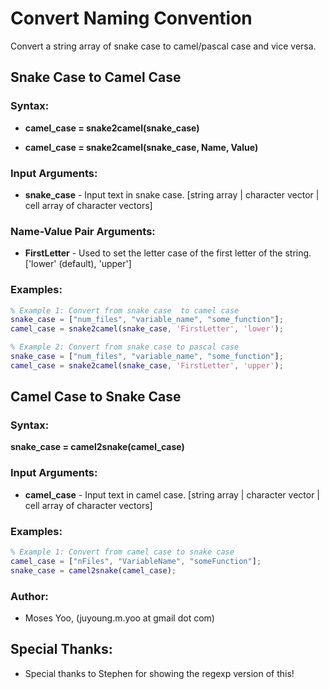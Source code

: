 # Convert Naming Convention
Convert a string array of snake case to camel/pascal case and vice versa.



## Snake Case to Camel Case

### Syntax:
- **camel_case = snake2camel(snake_case)**

- **camel_case = snake2camel(snake_case, Name, Value)**

### Input Arguments:
- **snake_case** - Input text in snake case. [string array | character vector | cell array of character vectors]

### Name-Value Pair Arguments:
- **FirstLetter** - Used to set the letter case of the first letter of the string. ['lower' (default), 'upper']

### Examples:
```matlab
% Example 1: Convert from snake case  to camel case 
snake_case = ["num_files", "variable_name", "some_function"];
camel_case = snake2camel(snake_case, 'FirstLetter', 'lower');

% Example 2: Convert from snake case to pascal case
snake_case = ["num_files", "variable_name", "some_function"];
camel_case = snake2camel(snake_case, 'FirstLetter', 'upper');
```



## Camel Case to Snake Case

### Syntax:
**snake_case = camel2snake(camel_case)**

### Input Arguments:
- **camel_case** - Input text in camel case. [string array | character vector | cell array of character vectors]

### Examples:
```matlab
% Example 1: Convert from camel case to snake case
camel_case = ["nFiles", "VariableName", "someFunction"];
snake_case = camel2snake(camel_case);
```

### Author:
- Moses Yoo, (juyoung.m.yoo at gmail dot com)

## Special Thanks:
- Special thanks to Stephen for showing the regexp version of this!